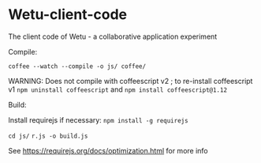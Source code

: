 # Wetu-client-code

The client code of Wetu - a collaborative application experiment

Compile: 

`coffee --watch --compile -o js/ coffee/`

WARNING: Does not compile with coffeescript v2 ; to re-install coffeescript v1 `npm uninstall coffeescript` and `npm install coffeescript@1.12`

Build:

Install requirejs if necessary: `npm install -g requirejs`

`cd js/`
`r.js -o build.js`

See https://requirejs.org/docs/optimization.html for more info